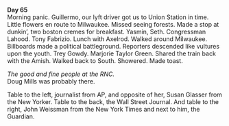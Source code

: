 **Day 65**  
Morning panic. Guillermo, our lyft driver got us to Union Station in time. Little flowers en route to Milwaukee. Missed seeing forests. Made a stop at dunkin’, two boston cremes for breakfast. Yasmin, Seth. Congressman Lahood. Tony Fabrizio. Lunch with Axelrod. Walked around Milwaukee. Billboards made a political battleground. Reporters descended like vultures upon the youth. Trey Gowdy. Marjorie Taylor Green. Shared the train back with the Amish. Walked back to South. Showered. Made toast. 

*The good and fine people at the RNC.*  
Doug Mills was probably there.

Table to the left, journalist from AP, and opposite of her, Susan Glasser from the New Yorker. Table to the back, the Wall Street Journal. And table to the right, John Weissman from the New York Times and next to him, the Guardian.